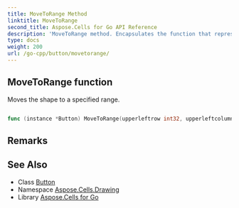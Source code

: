 ```yaml
---
title: MoveToRange Method 
linktitle: MoveToRange
second_title: Aspose.Cells for Go API Reference
description: 'MoveToRange method. Encapsulates the function that represents movetorange in Go.'
type: docs
weight: 200
url: /go-cpp/button/movetorange/
---
```


## MoveToRange function

Moves the shape to a specified range.

```go

func (instance *Button) MoveToRange(upperleftrow int32, upperleftcolumn int32, lowerrightrow int32, lowerrightcolumn int32)  error

```

## Remarks


## See Also

* Class [Button](../)
* Namespace [Aspose.Cells.Drawing](../../)
* Library [Aspose.Cells for Go](../../../)
